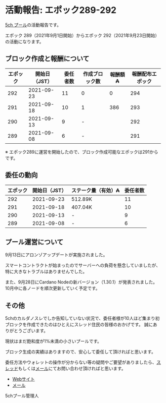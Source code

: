 # 活動報告: エポック289-292

[5ch プール](https://www.5chpool.net/)の活動報告です。

エポック 289（2021年9月1日開始）からエポック 292（2021年9月23日開始）の活動になります。

## ブロック作成と報酬について

| エポック | 開始日（JST） | 委任者数 | 作成ブロック数 | 報酬額 ₳ | 報酬配布エポック |
|----------|---------------|----------|----------------|----------|------------------|
| 292      | 2021-09-23    | 11       | 0              | 0        | 294              |
| 291      | 2021-09-18    | 10       | 1              | 386      | 293              |
| 290      | 2021-09-13    | 9        | -               |          | 292              |
| 289      | 2021-09-08    | 6        | -               |          | 291              |

※ エポック289に運営を開始したので、ブロック作成可能なエポックは291からです。

## 委任の動向

|エポック|開始日（JST）|ステーク量（有効）₳ |委任者数|
|--|--|--|--|
|292|2021-09-23|512.89K|11|
|291|2021-09-18|407.04K|10|
|290|2021-09-13|-|9|
|289|2021-09-08|-|6|


## プール運営について

9月13日にアロンゾアップデートが実施されました。

スマートコントラクトが始まったのでサーバーへの負荷を懸念していましたが、特に大きなトラブルはありませんでした。

また、9月28日にCardano Nodeの新バージョン（1.30.1）が発表されました。
10月中に各ノードを順次更新していく予定です。

## その他

5chのカルダノスレでしか告知していない状況で、委任者様が10人ほど集まり初ブロックを作成できたのはひとえにスレッド住民の皆様のおかげです。
誠にありがとうございます。

現状はまだ飽和度が1%未満の小さいプールです。

ブロック生成の実績はありますので、安心して委任して頂ければと思います。

委任方法やウォレットの操作が分からない等の疑問やご要望がありましたら、[スレッド](https://refind2ch.org/search?q=%E3%82%AB%E3%83%AB%E3%83%80%E3%83%8E)もしくは[メール](mailto:5chstakepool@gmail.com)にてお問い合わせ頂ければと思います。

- [Webサイト](https://www.5chpool.net/)
- [メール](mailto:5chstakepool@gmail.com)

5chプール管理人

